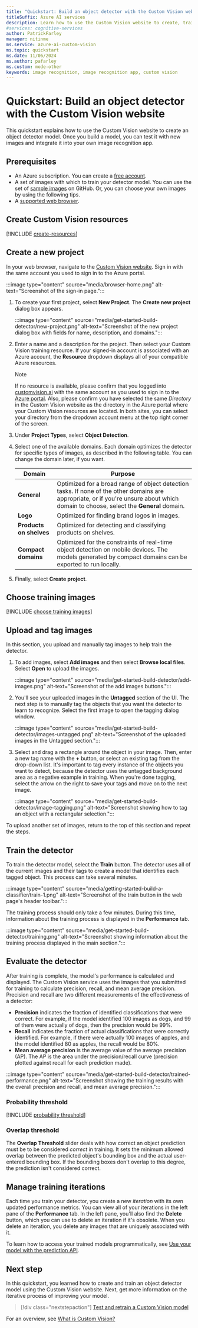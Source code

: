 ```yaml
---
title: "Quickstart: Build an object detector with the Custom Vision website"
titleSuffix: Azure AI services
description: Learn how to use the Custom Vision website to create, train, and test an object detector model.
#services: cognitive-services
author: PatrickFarley
manager: nitinme
ms.service: azure-ai-custom-vision
ms.topic: quickstart
ms.date: 11/06/2024
ms.author: pafarley
ms.custom: mode-other
keywords: image recognition, image recognition app, custom vision
---
```


# Quickstart: Build an object detector with the Custom Vision website

This quickstart explains how to use the Custom Vision website to create an object detector model. Once you build a model, you can test it with new images and integrate it into your own image recognition app.

## Prerequisites

- An Azure subscription. You can create a [free account](https://azure.microsoft.com/free/cognitive-services/).
- A set of images with which to train your detector model. You can use the set of [sample images](https://github.com/Azure-Samples/cognitive-services-python-sdk-samples/tree/master/samples/vision/images) on GitHub. Or, you can choose your own images by using the following tips.
- A [supported web browser](overview.md#supported-browsers-for-custom-vision-web-portal).

## Create Custom Vision resources

[!INCLUDE [create-resources](includes/create-resources.md)]

## Create a new project

In your web browser, navigate to the [Custom Vision website](https://customvision.ai). Sign in with the same account you used to sign in to the Azure portal.

:::image type="content" source="media/browser-home.png" alt-text="Screenshot of the sign-in page.":::

1. To create your first project, select **New Project**. The **Create new project** dialog box appears.

    :::image type="content" source="media/get-started-build-detector/new-project.png" alt-text="Screenshot of the new project dialog box with fields for name, description, and domains.":::

1. Enter a name and a description for the project. Then select your Custom Vision training resource. If your signed-in account is associated with an Azure account, the **Resource** dropdown displays all of your compatible Azure resources.

   > [!NOTE]
   > If no resource is available, please confirm that you logged into [customvision.ai](https://customvision.ai) with the same account as you used to sign in to the [Azure portal](https://portal.azure.com). Also, please confirm you have selected the same *Directory* in the Custom Vision website as the directory in the Azure portal where your Custom Vision resources are located. In both sites, you can select your directory from the dropdown account menu at the top right corner of the screen.

1. Under **Project Types**, select **Object Detection**.

1. Select one of the available domains. Each domain optimizes the detector for specific types of images, as described in the following table. You can change the domain later, if you want.

    |Domain|Purpose|
    |---|---|
    |__General__| Optimized for a broad range of object detection tasks. If none of the other domains are appropriate, or if you're unsure about which domain to choose, select the __General__ domain. |
    |__Logo__|Optimized for finding brand logos in images.|
    |__Products on shelves__|Optimized for detecting and classifying products on shelves.|
    |__Compact domains__| Optimized for the constraints of real-time object detection on mobile devices. The models generated by compact domains can be exported to run locally.|

1. Finally, select __Create project__.

## Choose training images

[!INCLUDE [choose training images](includes/choose-training-images.md)]

## Upload and tag images

In this section, you upload and manually tag images to help train the detector. 

1. To add images, select __Add images__ and then select __Browse local files__. Select __Open__ to upload the images.

    :::image type="content" source="media/get-started-build-detector/add-images.png" alt-text="Screenshot of the add images buttons.":::

1. You'll see your uploaded images in the **Untagged** section of the UI. The next step is to manually tag the objects that you want the detector to learn to recognize. Select the first image to open the tagging dialog window.

    :::image type="content" source="media/get-started-build-detector/images-untagged.png" alt-text="Screenshot of the uploaded images in the Untagged section.":::

1. Select and drag a rectangle around the object in your image. Then, enter a new tag name with the **+** button, or select an existing tag from the drop-down list. It's important to tag every instance of the objects you want to detect, because the detector uses the untagged background area as a negative example in training. When you're done tagging, select the arrow on the right to save your tags and move on to the next image.

    :::image type="content" source="media/get-started-build-detector/image-tagging.png" alt-text="Screenshot showing how to tag an object with a rectangular selection.":::

To upload another set of images, return to the top of this section and repeat the steps.

## Train the detector

To train the detector model, select the **Train** button. The detector uses all of the current images and their tags to create a model that identifies each tagged object. This process can take several minutes.

:::image type="content" source="media/getting-started-build-a-classifier/train-1.png" alt-text="Screenshot of the train button in the web page's header toolbar.":::

The training process should only take a few minutes. During this time, information about the training process is displayed in the **Performance** tab.

:::image type="content" source="media/get-started-build-detector/training.png" alt-text="Screenshot showing information about the training process displayed in the main section.":::

## Evaluate the detector

After training is complete, the model's performance is calculated and displayed. The Custom Vision service uses the images that you submitted for training to calculate precision, recall, and mean average precision. Precision and recall are two different measurements of the effectiveness of a detector:

- **Precision** indicates the fraction of identified classifications that were correct. For example, if the model identified 100 images as dogs, and 99 of them were actually of dogs, then the precision would be 99%.
- **Recall** indicates the fraction of actual classifications that were correctly identified. For example, if there were actually 100 images of apples, and the model identified 80 as apples, the recall would be 80%.
- **Mean average precision** is the average value of the average precision (AP). The AP is the area under the precision/recall curve (precision plotted against recall for each prediction made).

:::image type="content" source="media/get-started-build-detector/trained-performance.png" alt-text="Screenshot showing the training results with the overall precision and recall, and mean average precision.":::

### Probability threshold

[!INCLUDE [probability threshold](includes/probability-threshold.md)]

### Overlap threshold

The **Overlap Threshold** slider deals with how correct an object prediction must be to be considered *correct* in training. It sets the minimum allowed overlap between the predicted object's bounding box and the actual user-entered bounding box. If the bounding boxes don't overlap to this degree, the prediction isn't considered correct.

## Manage training iterations

Each time you train your detector, you create a new _iteration_ with its own updated performance metrics. You can view all of your iterations in the left pane of the **Performance** tab. In the left pane, you'll also find the **Delete** button, which you can use to delete an iteration if it's obsolete. When you delete an iteration, you delete any images that are uniquely associated with it.

To learn how to access your trained models programmatically, see [Use your model with the prediction API](./use-prediction-api.md).

## Next step

In this quickstart, you learned how to create and train an object detector model using the Custom Vision website. Next, get more information on the iterative process of improving your model.

> [!div class="nextstepaction"]
> [Test and retrain a Custom Vision model](test-your-model.md)

For an overview, see [What is Custom Vision?](./overview.md)
